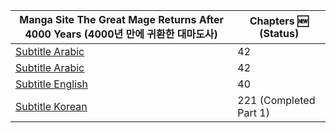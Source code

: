 <!--<div align="center"><b><p>-->

|Manga Site The Great Mage Returns After 4000 Years (4000년 만에 귀환한 대마도사) | Chapters :new: (Status)|
|------ | -----|
|[Subtitle Arabic](https://www.azoramanga.com/manga/the-great-mage-returns-after-4000-years/) | 42 |
|[Subtitle Arabic](https://mangalek.com/manga/the-great-mage-returns-after-4000-years/) | 42 |
|[Subtitle English](https://toonily.net/manga/the-great-mage-returns-after-4000-years/) | 40 |
|[Subtitle Korean](https://page.kakao.com/home?seriesId=50621874&page=1) | 221 (Completed Part 1) |
<!--[Subtitle Korean](https://namu.wiki/w/4000%EB%85%84%20%EB%A7%8C%EC%97%90%20%EA%B7%80%ED%99%98%ED%95%9C%20%EB%8C%80%EB%A7%88%EB%8F%84%EC%82%AC)-->
